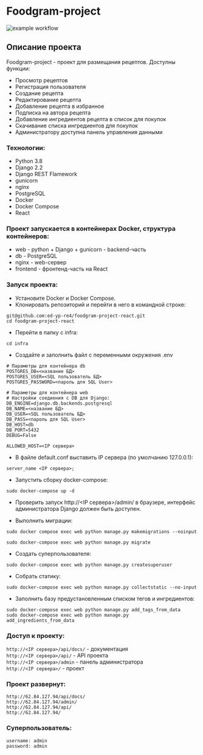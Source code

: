 # Foodgram-project
![example workflow](https://github.com/ed-yp-re4/foodgram-project-react/actions/workflows/foodgram_workflow.yml/badge.svg)

## Описание проекта
Foodgram-project - проект для размещания рецептов. Доступны функции:
- Просмотр рецептов
- Регистрация пользователя
- Создание рецепта
- Редактирование рецепта
- Добавление рецепта в избранное
- Подписка на автора рецепта
- Добавление ингредиентов рецепта в список для покупок
- Скачивание списка ингредиентов для покупок
- Администратору доступна панель управления данными

### Технологии:
- Python 3.8
- Django 2.2
- Django REST Flamework
- gunicorn
- nginx
- PostgreSQL
- Docker
- Docker Compose
- React

### Проект запускается в контейнерах Docker, структура контейнеров:
- web - python + Django + gunicorn - backend-часть
- db - PostgreSQL
- nginx - web-сервер
- frontend - фронтенд-часть на React

### Запуск проекта:
* Установите Docker и Docker Compose.
* Клонировать репозиторий и перейти в него в командной строке:
```
git@github.com:ed-yp-re4/foodgram-project-react.git
cd foodgram-project-react
```
* Перейти в папку с infra:
```
cd infra
```
* Создайте и заполнить файл с переменными окружения .env
```
# Параметры для контейнера db
POSTGRES_DB=<название БД>
POSTGRES_USER=<SQL пользователь БД>
POSTGRES_PASSWORD=<пароль для SQL User>
```
```
# Параметры для контейнера web
# Настройки соедиения с DB для Django:
DB_ENGINE=django.db.backends.postgresql
DB_NAME=<название БД>
DB_USER=<SQL пользователь БД>
DB_PASS=<пароль для SQL User>
DB_HOST=db
DB_PORT=5432
DEBUG=False

ALLOWED_HOST=<IP сервера>
```
* В файле default.conf выставить IP сервера (по умолчанию 127.0.0.1):
```
server_name <IP сервера>;
```

* Запустить сборку docker-compose:
```
sudo docker-compose up -d
```
* Проверить запуск http://<IP сервера>/admin/ в браузере, интерфейс администратора Django должен быть доступен.

* Выполнить миграции:
```
sudo docker compose exec web python manage.py makemigrations --noinput
```
```
sudo docker-compose exec web python manage.py migrate
```
* Создать суперпользователя:
```
sudo docker-compose exec web python manage.py createsuperuser
```
* Собрать статику:
```
sudo docker-compose exec web python manage.py collectstatic --no-input
```
* Заполнить базу предустановленным списком тегов и ингредиентов:
```
sudo docker-compose exec web python manage.py add_tags_from_data
sudo docker-compose exec web python manage.py add_ingredients_from_data
```
### Доступ к проекту:
```http://<IP сервера>/api/docs/``` - документация  
```http://<IP сервера>/api/``` - API проекта  
```http://<IP сервера>/admin``` - панель администратора  
```http://<IP сервера>/``` - проект  

### Проект развернут:
```http://62.84.127.94/api/docs/```  
```http://62.84.127.94/admin/```  
```http://62.84.127.94/api/```  
```http://62.84.127.94/```  

### Суперпользователь:
`username: admin`  
`password: admin`  
